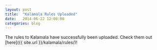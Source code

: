 ```yaml
---
layout: post
title:  "Kalamala Rules Uploaded"
date:   2014-06-22 12:00:00
categories: blog
---
```


The rules to Kalamala have successfully been uploaded. Check them out [here]({{ site.url }}/kalamala/rules/)!
